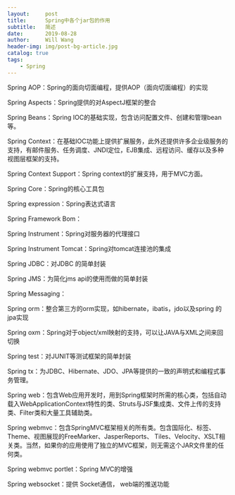 ```yaml
---
layout:     post
title:      Spring中各个jar包的作用
subtitle:   简述
date:       2019-08-28
author:     Will Wang
header-img: img/post-bg-article.jpg
catalog: true
tags:
    - Spring
---
```


Spring AOP：Spring的面向切面编程，提供AOP（面向切面编程）的实现

Spring Aspects：Spring提供的对AspectJ框架的整合

Spring Beans：Spring IOC的基础实现，包含访问配置文件、创建和管理bean等。

Spring Context：在基础IOC功能上提供扩展服务，此外还提供许多企业级服务的支持，有邮件服务、任务调度、JNDI定位，EJB集成、远程访问、缓存以及多种视图层框架的支持。

Spring Context Support：Spring context的扩展支持，用于MVC方面。

Spring Core：Spring的核心工具包

Spring expression：Spring表达式语言

Spring Framework Bom：

Spring Instrument：Spring对服务器的代理接口

Spring Instrument Tomcat：Spring对tomcat连接池的集成

Spring JDBC：对JDBC 的简单封装

Spring JMS：为简化jms api的使用而做的简单封装

Spring Messaging：

Spring orm：整合第三方的orm实现，如hibernate，ibatis，jdo以及spring 的jpa实现

Spring oxm：Spring对于object/xml映射的支持，可以让JAVA与XML之间来回切换

Spring test：对JUNIT等测试框架的简单封装

Spring tx：为JDBC、Hibernate、JDO、JPA等提供的一致的声明式和编程式事务管理。

Spring web：包含Web应用开发时，用到Spring框架时所需的核心类，包括自动载入WebApplicationContext特性的类、Struts与JSF集成类、文件上传的支持类、Filter类和大量工具辅助类。

Spring webmvc：包含SpringMVC框架相关的所有类。包含国际化、标签、Theme、视图展现的FreeMarker、JasperReports、 Tiles、Velocity、XSLT相关类。当然，如果你的应用使用了独立的MVC框架，则无需这个JAR文件里的任何类。

Spring webmvc portlet：Spring MVC的增强

Spring websocket：提供 Socket通信， web端的推送功能